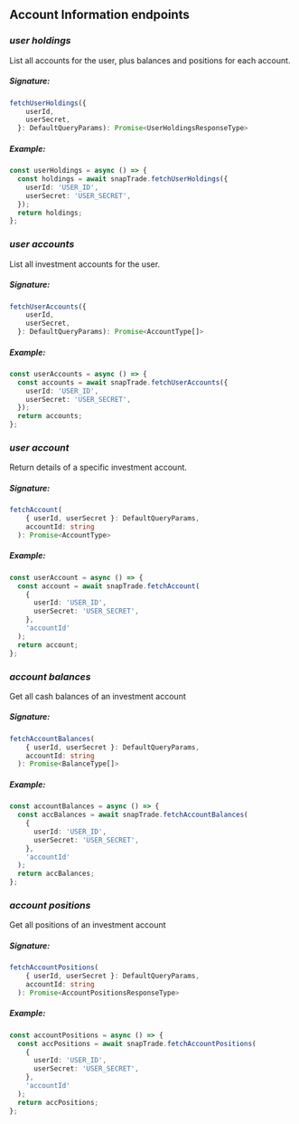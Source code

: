 ## Account Information endpoints

### _user holdings_

List all accounts for the user, plus balances and positions for each account.

##### Signature:

```typescript
fetchUserHoldings({
    userId,
    userSecret,
  }: DefaultQueryParams): Promise<UserHoldingsResponseType>

```

##### Example:

```typescript
const userHoldings = async () => {
  const holdings = await snapTrade.fetchUserHoldings({
    userId: 'USER_ID',
    userSecret: 'USER_SECRET',
  });
  return holdings;
};
```

### _user accounts_

List all investment accounts for the user.

##### Signature:

```typescript
fetchUserAccounts({
    userId,
    userSecret,
  }: DefaultQueryParams): Promise<AccountType[]>
```

##### Example:

```typescript
const userAccounts = async () => {
  const accounts = await snapTrade.fetchUserAccounts({
    userId: 'USER_ID',
    userSecret: 'USER_SECRET',
  });
  return accounts;
};
```

### _user account_

Return details of a specific investment account.

##### Signature:

```typescript
fetchAccount(
    { userId, userSecret }: DefaultQueryParams,
    accountId: string
  ): Promise<AccountType>
```

##### Example:

```typescript
const userAccount = async () => {
  const account = await snapTrade.fetchAccount(
    {
      userId: 'USER_ID',
      userSecret: 'USER_SECRET',
    },
    'accountId'
  );
  return account;
};
```

### _account balances_

Get all cash balances of an investment account

##### Signature:

```typescript
fetchAccountBalances(
    { userId, userSecret }: DefaultQueryParams,
    accountId: string
  ): Promise<BalanceType[]>
```

##### Example:

```typescript
const accountBalances = async () => {
  const accBalances = await snapTrade.fetchAccountBalances(
    {
      userId: 'USER_ID',
      userSecret: 'USER_SECRET',
    },
    'accountId'
  );
  return accBalances;
};
```

### _account positions_

Get all positions of an investment account

##### Signature:

```typescript
fetchAccountPositions(
    { userId, userSecret }: DefaultQueryParams,
    accountId: string
  ): Promise<AccountPositionsResponseType>
```

##### Example:

```typescript
const accountPositions = async () => {
  const accPositions = await snapTrade.fetchAccountPositions(
    {
      userId: 'USER_ID',
      userSecret: 'USER_SECRET',
    },
    'accountId'
  );
  return accPositions;
};
```
